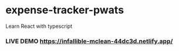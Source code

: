 # expense-tracker-pwats

Learn React with typescript

### LIVE DEMO https://infallible-mclean-44dc3d.netlify.app/
